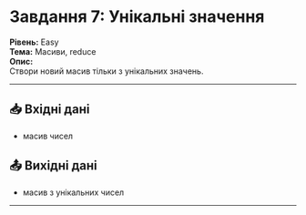 # Завдання 7: Унікальні значення

**Рівень:** Easy  
**Тема:** Масиви, reduce  
**Опис:**  
Створи новий масив тільки з унікальних значень.

---

## 📥 Вхідні дані
- масив чисел

## 📤 Вихідні дані
- масив з унікальних чисел

---